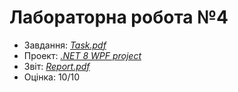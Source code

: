 # Лабораторна робота №4

- Завдання: [*Task.pdf*](./Task.pdf)
- Проект: [*.NET 8 WPF project*](./src/)
- Звіт: [*Report.pdf*](./Report.pdf)
- Оцінка: 10/10
